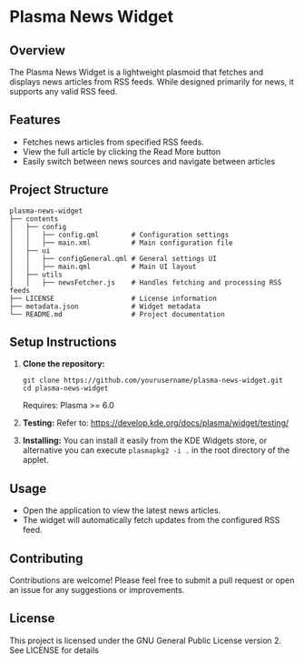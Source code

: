 # Plasma News Widget

## Overview
The Plasma News Widget is a lightweight plasmoid that fetches and displays news articles from RSS feeds. While designed primarily for news, it supports any valid RSS feed.

## Features
- Fetches news articles from specified RSS feeds.
- View the full article by clicking the Read More button
- Easily switch between news sources and navigate between articles

## Project Structure
```
plasma-news-widget
├── contents
│   ├── config
│   │   ├── config.qml        # Configuration settings  
│   │   ├── main.xml          # Main configuration file  
│   ├── ui
│   │   ├── configGeneral.qml # General settings UI  
│   │   ├── main.qml          # Main UI layout  
│   ├── utils
│   │   ├── newsFetcher.js    # Handles fetching and processing RSS feeds  
├── LICENSE                   # License information  
├── metadata.json             # Widget metadata  
└── README.md                 # Project documentation  
```

## Setup Instructions
1. **Clone the repository:**
   ```
   git clone https://github.com/yourusername/plasma-news-widget.git
   cd plasma-news-widget
   ```
   Requires:  Plasma >= 6.0

2. **Testing:**
   Refer to: https://develop.kde.org/docs/plasma/widget/testing/

3. **Installing:**
   You can install it easily from the KDE Widgets store, or alternative you can execute `plasmapkg2 -i .` in the root directory of the applet.

## Usage
- Open the application to view the latest news articles.
- The widget will automatically fetch updates from the configured RSS feed.

## Contributing
Contributions are welcome! Please feel free to submit a pull request or open an issue for any suggestions or improvements.

## License
This project is licensed under the GNU General Public License version 2. See LICENSE for details
